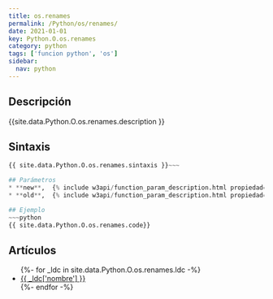 ```yaml
---
title: os.renames
permalink: /Python/os/renames/
date: 2021-01-01
key: Python.O.os.renames
category: python
tags: ['funcion python', 'os']
sidebar: 
  nav: python
---
```


## Descripción
{{site.data.Python.O.os.renames.description }}

## Sintaxis
~~~python
{{ site.data.Python.O.os.renames.sintaxis }}~~~

## Parámetros
* **new**,  {% include w3api/function_param_description.html propiedad=site.data.Python.O.os.renames valor="new" %}
* **old**,  {% include w3api/function_param_description.html propiedad=site.data.Python.O.os.renames valor="old" %}

## Ejemplo
~~~python
{{ site.data.Python.O.os.renames.code}}
~~~

## Artículos
<ul>
{%- for _ldc in site.data.Python.O.os.renames.ldc -%}
   <li>
       <a href="{{_ldc['url'] }}">{{ _ldc['nombre'] }}</a>
   </li>
{%- endfor -%}
</ul>
